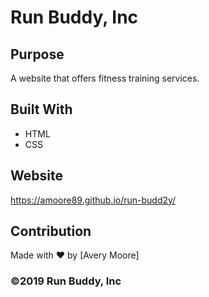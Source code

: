 # Run Buddy, Inc

## Purpose
A website that offers fitness training services. 

## Built With
* HTML
* CSS

## Website
https://amoore89.github.io/run-budd2y/

## Contribution
Made with ❤️ by [Avery Moore]

### ©️2019 Run Buddy, Inc 
